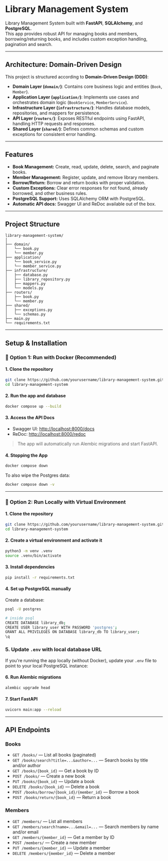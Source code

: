 # Library Management System

Library Management System built with **FastAPI**, **SQLAlchemy**, and **PostgreSQL**.  
This app provides robust API for managing books and members, borrowing/returning books, and includes custom exception handling, pagination and search.

---

## Architecture: Domain-Driven Design

This project is structured according to **Domain-Driven Design (DDD)**:

- **Domain Layer (`domain/`)**: Contains core business logic and entities (`Book`, `Member`).
- **Application Layer (`application/`)**: Implements use cases and orchestrates domain logic (`BookService`, `MemberService`).
- **Infrastructure Layer (`infrastructure/`)**: Handles database models, repositories, and mappers for persistence.
- **API Layer (`routers/`)**: Exposes RESTful endpoints using FastAPI, handling HTTP requests and responses.
- **Shared Layer (`shared/`)**: Defines common schemas and custom exceptions for consistent error handling.

---

## Features

- **Book Management:** Create, read, update, delete, search, and paginate books.
- **Member Management:** Register, update, and remove library members.
- **Borrow/Return:** Borrow and return books with proper validation.
- **Custom Exceptions:** Clear error responses for not found, already borrowed, and other business rules.
- **PostgreSQL Support:** Uses SQLAlchemy ORM with PostgreSQL.
- **Automatic API docs:** Swagger UI and ReDoc available out of the box.

---

## Project Structure

```
library-management-system/
│
├── domain/
│   └── book.py
│   └── member.py
├── application/
│   └── book_service.py
│   └── member_service.py
├── infrastructure/
│   ├── database.py
│   ├── library_repository.py
│   ├── mappers.py
│   └── models.py
├── routers/
│   ├── book.py
│   └── member.py
├── shared/
│   ├── exceptions.py
│   └── schemas.py
├── main.py
└── requirements.txt
```

---

##  Setup & Installation

### 🔧 Option 1: Run with Docker (Recommended)

#### 1. Clone the repository
```bash
git clone https://github.com/yourusername/library-management-system.git
cd library-management-system
```

#### 2. Run the app and database
```bash
docker compose up --build
```

#### 3. Access the API Docs
- Swagger UI: [http://localhost:8000/docs](http://localhost:8000/docs)
- ReDoc: [http://localhost:8000/redoc](http://localhost:8000/redoc)

> The app will automatically run Alembic migrations and start FastAPI.

#### 4. Stopping the App
```bash
docker compose down
```

To also wipe the Postgres data:
```bash
docker compose down -v
```

---

### 🧪 Option 2: Run Locally with Virtual Environment

#### 1. Clone the repository
```bash
git clone https://github.com/yourusername/library-management-system.git
cd library-management-system
```

#### 2. Create a virtual environment and activate it
```bash
python3 -m venv .venv
source .venv/bin/activate
```

#### 3. Install dependencies
```bash
pip install -r requirements.txt
```

#### 4. Set up PostgreSQL manually
Create a database:
```bash
psql -U postgres

# inside psql
CREATE DATABASE library_db;
CREATE USER library_user WITH PASSWORD 'postgres';
GRANT ALL PRIVILEGES ON DATABASE library_db TO library_user;
\q
```

### 5. Update `.env` with local database URL
If you're running the app locally (without Docker), update your `.env` file to point to your local PostgreSQL instance:

#### 6. Run Alembic migrations
```bash
alembic upgrade head
```

#### 7. Start FastAPI
```bash
uvicorn main:app --reload
```

---

## API Endpoints

### Books

- `GET /books/` — List all books (paginated)
- `GET /books/search?title=...&author=...` — Search books by title and/or author
- `GET /books/{book_id}` — Get a book by ID
- `POST /books/` — Create a new book
- `PUT /books/{book_id}` — Update a book
- `DELETE /books/{book_id}` — Delete a book
- `POST /books/borrow/{book_id}/{member_id}` — Borrow a book
- `POST /books/return/{book_id}` — Return a book

### Members

- `GET /members/` — List all members
- `GET /members/search?name=...&email=...` — Search members by name and/or email
- `GET /members/{member_id}` — Get a member by ID
- `POST /members/` — Create a new member
- `PUT /members/{member_id}` — Update a member
- `DELETE /members/{member_id}` — Delete a member
